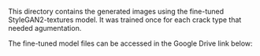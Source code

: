 This directory contains the generated images using the fine-tuned StyleGAN2-textures model. It was trained once for each crack type that needed agumentation. 

The fine-tuned model files can be accessed in the Google Drive link below: 
